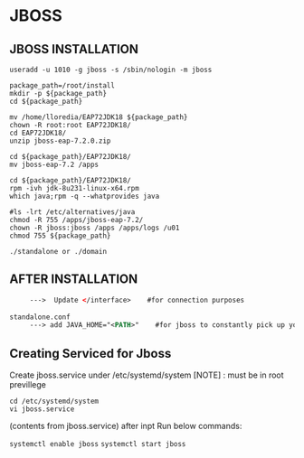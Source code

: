 # JBOSS 


## JBOSS INSTALLATION 

```groupadd -g 1010 jboss
useradd -u 1010 -g jboss -s /sbin/nologin -m jboss

package_path=/root/install
mkdir -p ${package_path}
cd ${package_path}

mv /home/lloredia/EAP72JDK18 ${package_path}
chown -R root:root EAP72JDK18/
cd EAP72JDK18/
unzip jboss-eap-7.2.0.zip

cd ${package_path}/EAP72JDK18/
mv jboss-eap-7.2 /apps

cd ${package_path}/EAP72JDK18/
rpm -ivh jdk-8u231-linux-x64.rpm
which java;rpm -q --whatprovides java

#ls -lrt /etc/alternatives/java
chmod -R 755 /apps/jboss-eap-7.2/
chown -R jboss:jboss /apps /apps/logs /u01
chmod 755 ${package_path}

./standalone or ./domain 
```

## AFTER INSTALLATION 

```Standalone.xml
     --->  Update </interface>    #for connection purposes
	 
standalone.conf 
     ---> add JAVA_HOME="<PATH>"	#for jboss to constantly pick up your java home
```



## Creating Serviced for Jboss 

Create jboss.service under /etc/systemd/system 
[NOTE] : must be in root previllege 
```
cd /etc/systemd/system 
vi jboss.service 
```
(contents from jboss.service)
after inpt Run below commands:

```systemctl enable jboss```
```systemctl start jboss```


